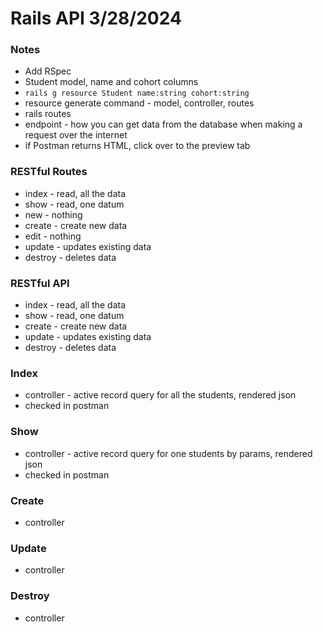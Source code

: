 # Rails API 3/28/2024

### Notes

- Add RSpec
- Student model, name and cohort columns
- `rails g resource Student name:string cohort:string`
- resource generate command - model, controller, routes
- rails routes
- endpoint - how you can get data from the database when making a request over the internet
- if Postman returns HTML, click over to the preview tab

### RESTful Routes

- index - read, all the data
- show - read, one datum
- new - nothing
- create - create new data
- edit - nothing
- update - updates existing data
- destroy - deletes data

### RESTful API

- index - read, all the data
- show - read, one datum
- create - create new data
- update - updates existing data
- destroy - deletes data

### Index

- controller - active record query for all the students, rendered json
- checked in postman

### Show

- controller - active record query for one students by params, rendered json
- checked in postman

### Create

- controller

### Update

- controller

### Destroy

- controller
